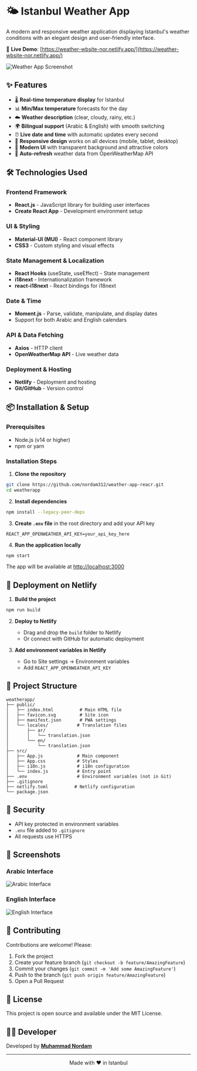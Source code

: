 # 🌤️ Istanbul Weather App

A modern and responsive weather application displaying Istanbul's weather conditions with an elegant design and user-friendly interface.

🔗 **Live Demo**: [https://weather-wbsite-nor.netlify.app/](https://weather-wbsite-nor.netlify.app/)

![Weather App Screenshot](https://via.placeholder.com/800x400/87CEEB/ffffff?text=Istanbul+Weather+App)

## ✨ Features

- 🌡️ **Real-time temperature display** for Istanbul
- 📊 **Min/Max temperature** forecasts for the day
- ☁️ **Weather description** (clear, cloudy, rainy, etc.)
- 🌍 **Bilingual support** (Arabic & English) with smooth switching
- ⏰ **Live date and time** with automatic updates every second
- 📱 **Responsive design** works on all devices (mobile, tablet, desktop)
- 🎨 **Modern UI** with transparent background and attractive colors
- 🔄 **Auto-refresh** weather data from OpenWeatherMap API

## 🛠️ Technologies Used

### Frontend Framework
- **React.js** - JavaScript library for building user interfaces
- **Create React App** - Development environment setup

### UI & Styling
- **Material-UI (MUI)** - React component library
- **CSS3** - Custom styling and visual effects

### State Management & Localization
- **React Hooks** (useState, useEffect) - State management
- **i18next** - Internationalization framework
- **react-i18next** - React bindings for i18next

### Date & Time
- **Moment.js** - Parse, validate, manipulate, and display dates
- Support for both Arabic and English calendars

### API & Data Fetching
- **Axios** - HTTP client
- **OpenWeatherMap API** - Live weather data

### Deployment & Hosting
- **Netlify** - Deployment and hosting
- **Git/GitHub** - Version control

## 📦 Installation & Setup

### Prerequisites
- Node.js (v14 or higher)
- npm or yarn

### Installation Steps

1. **Clone the repository**
```bash
git clone https://github.com/nordam312/weather-app-reacr.git
cd weatherapp
```

2. **Install dependencies**
```bash
npm install --legacy-peer-deps
```

3. **Create `.env` file** in the root directory and add your API key
```env
REACT_APP_OPENWEATHER_API_KEY=your_api_key_here
```

4. **Run the application locally**
```bash
npm start
```

The app will be available at [http://localhost:3000](http://localhost:3000)

## 🚀 Deployment on Netlify

1. **Build the project**
```bash
npm run build
```

2. **Deploy to Netlify**
   - Drag and drop the `build` folder to Netlify
   - Or connect with GitHub for automatic deployment

3. **Add environment variables in Netlify**
   - Go to Site settings → Environment variables
   - Add `REACT_APP_OPENWEATHER_API_KEY`

## 📁 Project Structure

```
weatherapp/
├── public/
│   ├── index.html          # Main HTML file
│   ├── favicon.svg         # Site icon
│   ├── manifest.json       # PWA settings
│   └── locales/           # Translation files
│       ├── ar/
│       │   └── translation.json
│       └── en/
│           └── translation.json
├── src/
│   ├── App.js             # Main component
│   ├── App.css            # Styles
│   ├── i18n.js            # i18n configuration
│   └── index.js           # Entry point
├── .env                   # Environment variables (not in Git)
├── .gitignore
├── netlify.toml          # Netlify configuration
└── package.json
```

## 🔐 Security

- API key protected in environment variables
- `.env` file added to `.gitignore`
- All requests use HTTPS

## 📸 Screenshots

### Arabic Interface
![Arabic Interface](https://via.placeholder.com/600x400/4A90E2/ffffff?text=Arabic+Interface)

### English Interface
![English Interface](https://via.placeholder.com/600x400/87CEEB/ffffff?text=English+Interface)

## 🤝 Contributing

Contributions are welcome! Please:
1. Fork the project
2. Create your feature branch (`git checkout -b feature/AmazingFeature`)
3. Commit your changes (`git commit -m 'Add some AmazingFeature'`)
4. Push to the branch (`git push origin feature/AmazingFeature`)
5. Open a Pull Request

## 📄 License

This project is open source and available under the MIT License.

## 👨‍💻 Developer

Developed by **[Muhammad Nordam](https://github.com/nordam312)**

---

<div align="center">
  Made with ❤️ in Istanbul
</div>